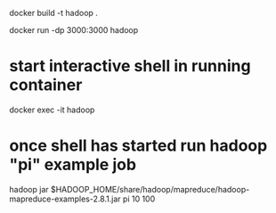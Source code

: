 docker build -t hadoop .

docker run -dp 3000:3000 hadoop

# start interactive shell in running container
docker exec -it hadoop

# once shell has started run hadoop "pi" example job
hadoop jar $HADOOP_HOME/share/hadoop/mapreduce/hadoop-mapreduce-examples-2.8.1.jar pi 10 100